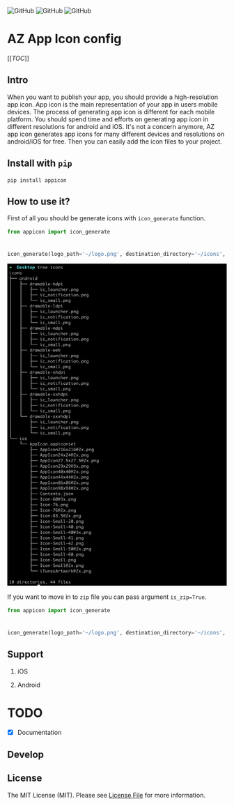 <!--![GitHub All Releases](https://img.shields.io/github/downloads/ali-zahedi/appicon/total)-->
<!--![GitHub issues](https://img.shields.io/github/issues/ali-zahedi/appicon)-->
![GitHub](https://img.shields.io/github/license/ali-zahedi/appicon)
![GitHub](https://img.shields.io/pypi/pyversions/appicon.svg?maxAge=2592000)
![GitHub](https://img.shields.io/pypi/v/appicon.svg?maxAge=2592000)
# AZ App Icon config

[[_TOC_]]


## Intro

When you want to publish your app, you should provide a high-resolution app icon. App icon is the main representation of your app in users mobile devices. The process of generating app icon is different for each mobile platform. You should spend time and efforts on generating app icon in different resolutions for android and iOS. It's not a concern anymore, AZ app icon generates app icons for many different devices and resolutions on android/iOS for free. Then you can easily add the icon files to your project.

## Install with `pip`

```shell script
pip install appicon
```

## How to use it?

First of all you should be generate icons with `icon_generate` function.

```python
from appicon import icon_generate


icon_generate(logo_path='~/logo.png', destination_directory='~/icons', is_zip=False)
```

![image info](./tree_after_generate.png)

If you want to move in to `zip` file you can pass argument `is_zip=True`.

```python
from appicon import icon_generate


icon_generate(logo_path='~/logo.png', destination_directory='~/icons', is_zip=True)

```  

## Support

1. iOS

1. Android

# TODO

- [X] Documentation

## Develop

## License

The MIT License (MIT). Please see [License File](LICENSE) for more information.


